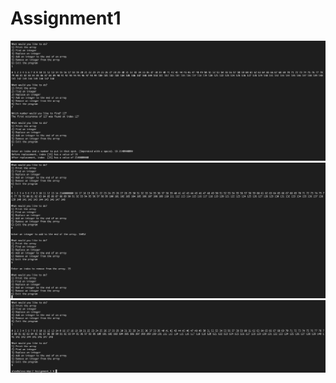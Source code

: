 # Assignment1
![alt text](https://github.com/ardhf/Assignment1/blob/main/SS1.png?raw=true)
![alt text](https://github.com/ardhf/Assignment1/blob/main/SS2.png?raw=true)
![alt text](https://github.com/ardhf/Assignment1/blob/main/SS3.png?raw=true)
